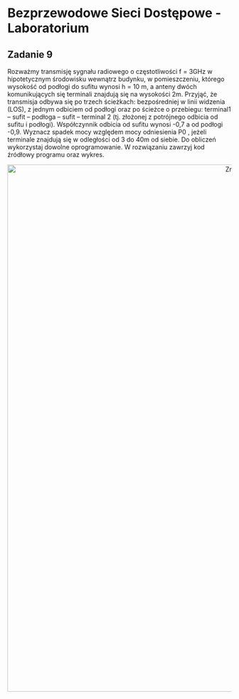 # Bezprzewodowe Sieci Dostępowe - Laboratorium

## Zadanie 9
Rozważmy transmisję sygnału radiowego o częstotliwości f = 3GHz w hipotetycznym środowisku wewnątrz budynku, w pomieszczeniu, którego wysokość od podłogi do sufitu wynosi h = 10 m, a anteny dwóch komunikujących się terminali znajdują się na wysokości 2m. Przyjąć, że transmisja odbywa się po trzech ścieżkach: bezpośredniej w linii widzenia (LOS), z jednym odbiciem od podłogi oraz po ścieżce o przebiegu: terminal1 – sufit – podłoga – sufit – terminal 2 (tj. złożonej z potrójnego odbicia od sufitu i podłogi). Współczynnik odbicia od sufitu wynosi -0,7 a od podłogi -0,9. Wyznacz spadek mocy względem mocy odniesienia P0 , jeżeli terminale znajdują się w odległości od 3 do 40m od siebie. Do obliczeń wykorzystaj dowolne oprogramowanie. W rozwiązaniu zawrzyj kod źródłowy programu oraz wykres.
<center>
<img width="1186" alt="Zrzut ekranu 2022-11-1 o 17 16 35" src="https://user-images.githubusercontent.com/61777542/199282784-cf6aefc7-13c2-4fc8-9432-59ed248d0077.png">
</center>
